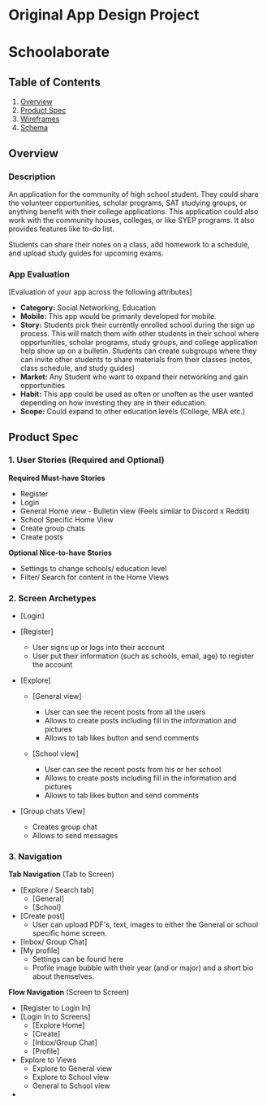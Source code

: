 Original App Design Project
===

# Schoolaborate

## Table of Contents
1. [Overview](#Overview)
1. [Product Spec](#Product-Spec)
1. [Wireframes](#Wireframes)
2. [Schema](#Schema)

## Overview
### Description
An application for the community of high school student. They could share the volunteer opportunities, scholar programs, SAT studying groups, or anything benefit with their college applications. This application could also work with the community houses, colleges, or like SYEP programs. It also provides features like to-do list. 

Students can share their notes on a class, add homework to a schedule, and upload study guides for upcoming exams.

### App Evaluation
[Evaluation of your app across the following attributes]
- **Category:** Social Networking, Education
- **Mobile:** This app would be primarily developed for mobile.
- **Story:** Students pick their currently enrolled school during the sign up process. This will match them with other students in their school where opportunities, scholar programs, study groups, and college application help show up on a bulletin. Students can create subgroups where they can invite other students to share materials from their classes (notes, class schedule, and study guides)
- **Market:** Any Student who want to expand their networking and gain opportunities
- **Habit:** This app could be used as often or unoften as the user wanted depending on how investing they are in their education.
- **Scope:** Could expand to other education levels (College, MBA etc.)


## Product Spec

### 1. User Stories (Required and Optional)

**Required Must-have Stories**

* Register
* Login
* General Home view - Bulletin view (Feels similar to Discord x Reddit)
* School Specific Home View
* Create group chats
* Create posts

**Optional Nice-to-have Stories**

* Settings to change schools/ education level
* Filter/ Search for content in the Home Views

### 2. Screen Archetypes

* [Login]
* [Register]
   * User signs up or logs into their account
   * User put their information (such as schools, email, age) to register the account
* [Explore]
   * [General view]
       * User can see the recent posts from all the users
       * Allows to create posts including fill in the information and pictures
       *  Allows to tab likes button and send comments
    
   * [School view]
       * User can see the recent posts from his or her school
       * Allows to create posts including fill in the information and pictures
       * Allows to tab likes button and send comments
     
* [Group chats View]
   * Creates group chat
   * Allows to send messages 

### 3. Navigation

**Tab Navigation** (Tab to Screen)

* [Explore / Search tab]
    * [General]
    * [School]
* [Create post]
    * User can upload PDF's, text, images to either the General or school specific home screen.
* [Inbox/ Group Chat]
* [My profile]
    * Settings can be found here
    * Profile image bubble with their year (and or major) and a short bio about themselves.

**Flow Navigation** (Screen to Screen)

* [Register to Login In]
* [Login In to Screens]
   * [Explore Home]
   * [Create]
   * [Inbox/Group Chat]
   * [Profile]
* Explore to Views
    * Explore to General view
    * Explore to School view
    * General to School view
* 
